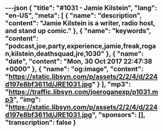 ---json
{
  "title": "#1031 - Jamie Kilstein",
  "lang": "en-US",
  "meta": [
    {
      "name": "description",
      "content": "Jamie Kilstein is a writer, radio host, and stand up comic."
    },
    {
      "name": "keywords",
      "content": "podcast,joe,party,experience,jamie,freak,rogan,kilstein,deathsquad,jre,1030"
    },
    {
      "name": "date",
      "content": "Mon, 30 Oct 2017 22:47:38 +0000"
    },
    {
      "name": "og:image",
      "content": "https://static.libsyn.com/p/assets/2/2/4/d/224d197e8bf3611d/JRE1031.jpg"
    }
  ],
  "mp3": "https://traffic.libsyn.com/joeroganexp/p1031.mp3",
  "img": "https://static.libsyn.com/p/assets/2/2/4/d/224d197e8bf3611d/JRE1031.jpg",
  "sponsors": [],
  "transcription": false
}
---
<episode-header />

<timemark seconds="0" />

<transcribe-call-to-action />

<episode-footer />
